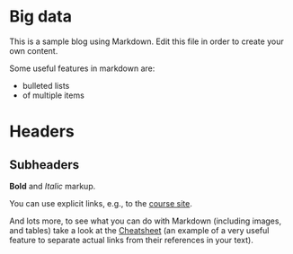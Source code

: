 # Big data

This is a sample blog using Markdown. Edit this file in order to create your own content. 

Some useful features in markdown are:
- bulleted lists
- of multiple items

# Headers

## Subheaders

**Bold** and *Italic* markup.

You can use explicit links, e.g., to the [course site](https://rubigdata.github.io/).

And lots more, to see what you can do with Markdown (including images, and tables) take a look at the [Cheatsheet][cheat] (an example of a very useful feature to separate actual links from their references in your text).

[cheat]:        https://github.com/adam-p/markdown-here/wiki/Markdown-Here-Cheatsheet   "Markdown cheatsheet"
